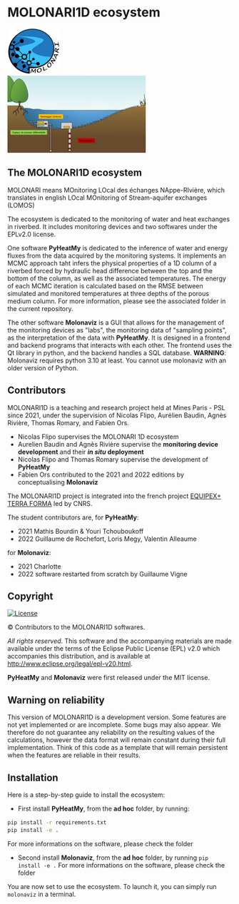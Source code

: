 #  MOLONARI1D ecosystem

![logo](Figures/logo_MOLONARI_smll.png)  
![logo](Figures/schemaMOLONARI_smll.png)

## The MOLONARI1D ecosystem

MOLONARI means MOnitoring LOcal des échanges NAppe-RIvière, which translates in english LOcal MOnitoring of Stream-aquifer exchanges (LOMOS)

The ecosystem is dedicated to the monitoring of water and heat exchanges in riverbed. It includes monitoring devices and two softwares under the EPLv2.0 license. 

One software **PyHeatMy** is dedicated to the inference of water and energy fluxes from the data acquired by the monitoring systems. It implements an MCMC approach taht infers the physical properties of a 1D column of a riverbed forced by hydraulic head difference between the top and the bottom of the column, as well as the associated temperatures. The energy of each MCMC iteration is calculated based on the RMSE between simulated and monitored temperatures at three depths of the porous medium column. For more information, please see the associated folder in the current repository.

The other software **Molonaviz** is a GUI that allows for the management of the monitoring devices as "labs", the monitoring data of "sampling points", as the interpretation of the data with **PyHeatMy**. It is designed in a frontend and backend programs that interacts with each other. The frontend uses the Qt library in python, and the backend handles a SQL database. **WARNING**: Molonaviz requires python 3.10 at least. You cannot use molonaviz with an older version of Python.


## Contributors
MOLONARI1D is a teaching and research project held at Mines Paris - PSL since 2021, under the supervision of Nicolas Flipo, Aurélien Baudin, Agnès Rivière, Thomas Romary, and Fabien Ors.

- Nicolas Flipo supervises the MOLONARI 1D ecosystem
- Aurelien Baudin and Agnès Rivière supervise the **monitoring device development** and their **_in situ_ deployment**
- Nicolas Flipo and Thomas Romary supervise the development of **PyHeatMy**
- Fabien Ors contributed to the 2021 and 2022 editions by conceptualising **Molonaviz**

The MOLONARI1D project is integrated into the french project [EQUIPEX+ TERRA FORMA](https://www.insu.cnrs.fr/fr/cnrsinfo/terra-forma-un-nouveau-paradigme-pour-lobservation-des-territoires "link to TERRA FORMA") led by CNRS. 

The student contributors are, for **PyHeatMy**:
- 2021 Mathis Bourdin & Youri Tchouboukoff
- 2022 Guillaume de Rochefort, Loris Megy, Valentin Alleaume

for **Molonaviz**:
- 2021 Charlotte 
- 2022 software restarted from scratch by Guillaume Vigne

## Copyright

[![License](https://img.shields.io/badge/License-EPL_2.0-blue.svg)](https://opensource.org/licenses/EPL-2.0)

&copy; Contributors to the MOLONARI1D softwares.

*All rights reserved*. This software and the accompanying materials are made available under the terms of the Eclipse Public License (EPL) v2.0 which accompanies this distribution, and is available at http://www.eclipse.org/legal/epl-v20.html.

**PyHeatMy** and **Molonaviz**  were first released under the MIT license.


## Warning on reliability

This version of MOLONARI1D is a development version. Some features are not yet implemented or are incomplete.
Some bugs may also appear. We therefore do not guarantee any reliability on the resulting values of the calculations, however the data format will remain constant during their full implementation. Think of this code as a template that will remain persistent when the features are reliable in their results.



## Installation

Here is a step-by-step guide to install the ecosystem: 
- First install **PyHeatMy**, from the __ad hoc__ folder, by running:
```sh
pip install -r requirements.txt
pip install -e .
```
For more informations on the software, please check the folder

- Second install **Molonaviz**, from the __ad hoc__ folder, by running ```pip install -e .```
For more informations on the software, please check the folder


You are now set to use the ecosystem. To launch it, you can simply run ```molonaviz``` in a terminal.
